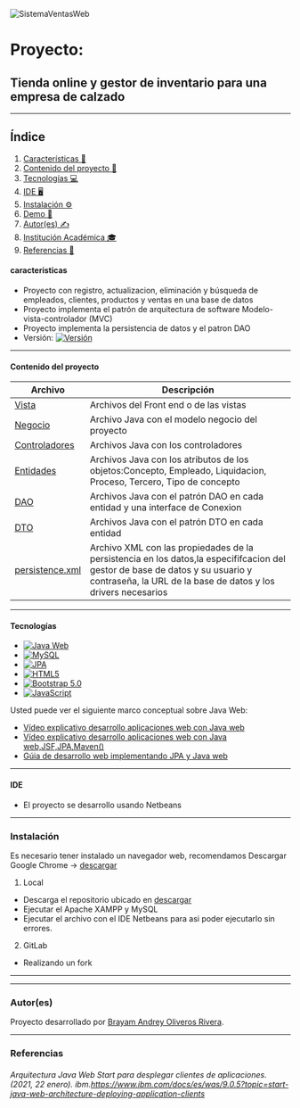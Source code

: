 ![SistemaVentasWeb](https://lh3.googleusercontent.com/Tx8GJLm8j1-fM5aulO4dNfy-bBGb9pIKmr8zsoPmaHhbOmPz-TtQtk8iWgKcTzv31H1TQA23IaSAktg5RLz5A3IN4q7IFNHh7SrxdfnWSayjz7wLWTQf8ItPEFi4dEvRoBUKB5EQtP5Q7rbury6DmQm7Jm0C-J1ZvRFF_3fDEWxJReb0_p3rI_vljAq7oLAxAeWyrfygMV5Z_v7aYY3aGcAbcBBc_fKIHMYZHTtkUWIHzD1EgyDh5xjIJW8P84nLis1G3gCePsxJc7el1LCusmg5E8uTWaXtU62_sJWCbAQePCi77XamC6QgxpaTp3HTDqTV0oVgr38x7SLdpU5bLlTxf0ihwn_q3fIzp25DN-1Ww0hbCW0QbLK1ORYVQdpNlbaKxjXAAC1U8_O-v6biKOpWleW7seGXUm_iCjsctwiISEGGbAMVDRSKvg6Dod2whjOKTjMfXbC56iGsqLiw98Y7scYl7AO258M7Wvh6Xq6YOavO8IPrU41naRorRYqgnjC9RNpjcttmf1wq2WLDJB3_itOHq2Xzz8UyqcgKRUnA_DhPl0KoJHrLxupu_AnfObT7iI4CyhjYIWJAIvwfyMDyrq0Jq1lquvW7Jxw2QeFfzu2cDsf1-IwE_mTDZjG7Ki7lgHltTzIQZrhNY3f8QLW06w9o-2CrfhMcTmbSUMFxBi5aZTptWxdaVSRP0_hww08_FiMbwHRBUMwUWV-KUBhC=w1240-h605-no?authuser=1)
# Proyecto:
## Tienda online y gestor de inventario para una empresa de calzado
***
## Índice
1. [Características 🔗](#características)
2. [Contenido del proyecto 📝](#contenido-del-proyecto)
3. [Tecnologías 💻](#tecnologías)
4. [IDE 🖥](#ide)
5. [Instalación ⚙](#instalación)
6. [Demo 📲](#demo)
7. [Autor(es) ✍](#autores)
8. [Institución Académica 🎓](#institución-académica)
9. [Referencias 🔎](#institución-académica)

#### caracteristicas
  - Proyecto con registro, actualizacion, eliminación y búsqueda de empleados, clientes, productos y ventas en una base de datos
  - Proyecto implementa el patrón de arquitectura de software Modelo-vista-controlador (MVC)
  - Proyecto implementa la persistencia de datos y el patron DAO
  - Versión: [![Versión](https://img.shields.io/badge/-4.0-lightgrey)](#)
  
***
  #### Contenido del proyecto

| Archivo      | Descripción  |
|--------------|--------------|
| [Vista](https://github.com/AndreyRi13/SistemaVentasWeb/tree/main/web) | Archivos del Front end o de las vistas|
| [Negocio](https://github.com/AndreyRi13/SistemaVentasWeb/tree/main/src/java/Negocio) | Archivo Java con el modelo negocio del proyecto|
| [Controladores](https://github.com/AndreyRi13/SistemaVentasWeb/tree/main/src/java/Control) | Archivos Java con los controladores|
| [Entidades](https://gitlab.com/Andrey1304/nomina/-/tree/master/src/nomina/entities) | Archivos Java con los atributos de los objetos:Concepto, Empleado, Liquidacion, Proceso, Tercero, Tipo de concepto |
| [DAO](https://github.com/AndreyRi13/SistemaVentasWeb/tree/main/src/java/DAO) | Archivos Java con el patrón DAO en cada entidad y una interface de Conexion|
| [DTO](https://github.com/AndreyRi13/SistemaVentasWeb/tree/main/src/java/DTO) | Archivos Java con el patrón DTO en cada entidad|
| [persistence.xml](https://github.com/AndreyRi13/SistemaVentasWeb/blob/main/src/conf/persistence.xml) | Archivo XML con las propiedades de la persistencia en los datos,la especififcacion del gestor de base de datos y su usuario y contraseña, la URL de la base de datos y los drivers necesarios|


  
***
#### Tecnologías
  - [![Java Web](https://img.shields.io/badge/-Java%20Web-green)](https://www.java.com/es/download/help/java_webstart_es.html)
  - [![MySQL](https://img.shields.io/badge/-MySQL-yellow)](https://www.mysql.com/)
  - [![JPA](https://img.shields.io/badge/-JPA-red)](https://es.wikipedia.org/wiki/Java_Persistence_API)
  - [![HTML5](https://img.shields.io/badge/HTML5-CSS-green)](https://developer.mozilla.org/es/docs/Web/Guide/HTML/HTML5)
  - [![Bootstrap 5.0](https://img.shields.io/badge/-Bootstrap%205.0-blueviolet)](https://getbootstrap.com/docs/5.0/getting-started/introduction/)
  - [![JavaScript](https://img.shields.io/badge/JavaScript-green)](https://developer.mozilla.org/es/docs/Web/JavaScript)
  


Usted puede ver el siguiente marco conceptual sobre Java Web:

  - [Vídeo explicativo  desarrollo aplicaciones web con Java web](https://www.youtube.com/watch?v=xPCrf80hgE8)
  - [Vídeo explicativo  desarrollo aplicaciones web con Java web,JSF,JPA,Maven()](https://www.youtube.com/watch?v=dp06qVE48n0)
  - [Gúia de desarrollo web implementando JPA y Java web](https://joseltoro.blogspot.com/2020/04/crear-un-proyecto-jpa-java-web-usando.html)
  
  ***
#### IDE

- El proyecto se desarrollo usando Netbeans


***
### Instalación

Es necesario tener instalado un navegador web, recomendamos Descargar Google Chrome -> [descargar](https://www.google.com/intl/es/chrome/?brand=UUXU&gclid=CjwKCAjwg4-EBhBwEiwAzYAlsikFQNC060oYLuGkUVy44X52BoSxpm0KOyjfsNrF0eV7ENvSwekQ-BoCskUQAvD_BwE&gclsrc=aw.ds)


1. Local  
 - Descarga el repositorio ubicado en [descargar](https://github.com/AndreyRi13/SistemaVentasWeb) 
 - Ejecutar el Apache XAMPP y MySQL
 - Ejecutar el archivo con el IDE Netbeans para asi poder ejecutarlo sin errores.

2. GitLab   
 - Realizando un fork  

***

***
### Autor(es)
Proyecto desarrollado por [Brayam Andrey Oliveros Rivera](<andreyrivera2018@gmail.com>).

   ***
### Referencias
###### Arquitectura Java Web Start para desplegar clientes de aplicaciones. (2021, 22 enero). ibm.https://www.ibm.com/docs/es/was/9.0.5?topic=start-java-web-architecture-deploying-application-clients
